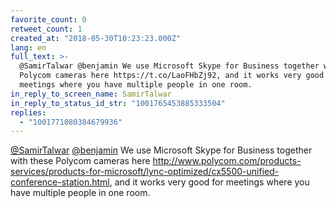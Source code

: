 ```yaml
---
favorite_count: 0
retweet_count: 1
created_at: "2018-05-30T10:23:23.000Z"
lang: en
full_text: >-
  @SamirTalwar @benjamin We use Microsoft Skype for Business together with these
  Polycom cameras here https://t.co/LaoFHbZj92, and it works very good for
  meetings where you have multiple people in one room.
in_reply_to_screen_name: SamirTalwar
in_reply_to_status_id_str: "1001765453885333504"
replies:
  - "1001771080384679936"
---
```


[@SamirTalwar](https://twitter.com/SamirTalwar)
[@benjamin](https://twitter.com/benjamin) We use Microsoft Skype for Business
together with these Polycom cameras here
<http://www.polycom.com/products-services/products-for-microsoft/lync-optimized/cx5500-unified-conference-station.html>,
and it works very good for meetings where you have multiple people in one room.
